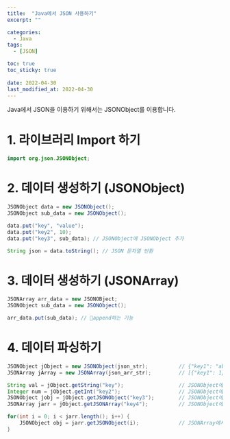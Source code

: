 ```yaml
---
title:  "Java에서 JSON 사용하기" 
excerpt: ""

categories:
  - Java
tags:
  - [JSON]

toc: true
toc_sticky: true
 
date: 2022-04-30
last_modified_at: 2022-04-30
---
```


Java에서 JSON을 이용하기 위해서는 JSONObject를 이용합니다.

# 1. 라이브러리 Import 하기

```java
import org.json.JSONObject;
```

# 2. 데이터 생성하기 (JSONObject)

```java
JSONObject data = new JSONObject();
JSONObject sub_data = new JSONObject();

data.put("key", "value");
data.put("key2", 10);
data.put("key3", sub_data); // JSONObject에 JSONObject 추가

String json = data.toString(); // JSON 문자열 반환
```

# 3. 데이터 생성하기 (JSONArray)

```java
JSONArray arr_data = new JSONOBject;
JSONObject sub_data = new JSONObject();

arr_data.put(sub_data); // append하는 기능
```

# 4. 데이터 파싱하기

```java
JSONObject jObject = new JSONObject(json_str);          // {"key1": "abc", "key2": 123}와 같은 문자열
JSONArray jArray = new JSONArray(json_arr_str);         // [{"key1": 1}, {"key1": 2}]와 같은 문자열

String val = jObject.getString("key");                  // JSONObject에서 String값 가져오기
Integer num = jObject.getInt("key2");                   // JSONObject에서 int값 가져오기
JSONObject jobj = jObject.getJSONObject("key3");        // JSONObject에서 JSONObject가져오기
JSONArray jarr = jObject.getJSONArray("key4");          // JSONObject에서 JSONArray 가져오기

for(int i = 0; i < jarr.length(); i++) {
    JSONObject obj = jarr.getJSONObject(i);             // JSONArray에서 JSONObject 가져오기
}
```
